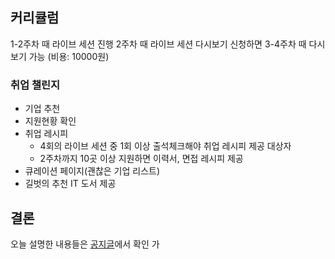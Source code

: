 ## 커리큘럼

1-2주차 때 라이브 세션 진행
2주차 때 라이브 세션 다시보기 신청하면 3-4주차 때 다시보기 가능 (비용: 10000원)

### 취업 챌린지
- 기업 추천
- 지원현황 확인
- 취업 레시피
	- 4회의 라이브 세션 중 1회 이상 출석체크해야 취업 레시피 제공 대상자
	- 2주차까지 10곳 이상 지원하면 이력서, 면접 레시피 제공
- 큐레이션 페이지(괜찮은 기업 리스트)
- 길벗의 추천 IT 도서 제공

## 결론

오늘 설명한 내용들은 [공지글](https://www.wanted.co.kr/events/pre_challenge_be_17_page)에서 확인 가
